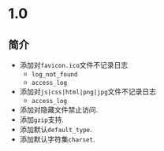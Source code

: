 # 1.0

## 简介

* 添加对`favicon.ico`文件不记录日志
	* `log_not_found`
	* `access_log`
* 添加对`js|css|html|png|jpg`文件不记录日志
	* `access_log`
* 添加对隐藏文件禁止访问.
* 添加`gzip`支持.
* 添加默认`default_type`.
* 添加默认字符集`charset`.

